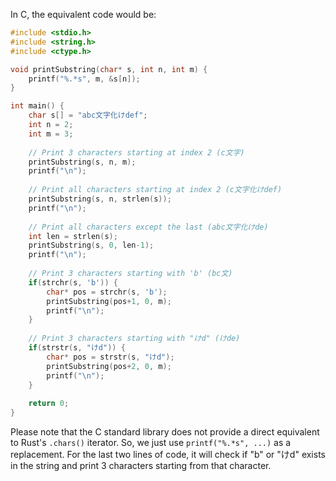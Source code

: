  In C, the equivalent code would be:

```C
#include <stdio.h>
#include <string.h>
#include <ctype.h>

void printSubstring(char* s, int n, int m) {
    printf("%.*s", m, &s[n]);
}

int main() {
    char s[] = "abc文字化けdef";
    int n = 2;
    int m = 3;
    
    // Print 3 characters starting at index 2 (c文字)
    printSubstring(s, n, m);
    printf("\n");
    
    // Print all characters starting at index 2 (c文字化けdef)
    printSubstring(s, n, strlen(s));
    printf("\n");
    
    // Print all characters except the last (abc文字化けde)
    int len = strlen(s);
    printSubstring(s, 0, len-1);
    printf("\n");
    
    // Print 3 characters starting with 'b' (bc文)
    if(strchr(s, 'b')) {
        char* pos = strchr(s, 'b');
        printSubstring(pos+1, 0, m);
        printf("\n");
    }
    
    // Print 3 characters starting with "けd" (けde)
    if(strstr(s, "けd")) {
        char* pos = strstr(s, "けd");
        printSubstring(pos+2, 0, m);
        printf("\n");
    }
    
    return 0;
}
```

Please note that the C standard library does not provide a direct equivalent to Rust's `.chars()` iterator. So, we just use `printf("%.*s", ...)` as a replacement. For the last two lines of code, it will check if "b" or "けd" exists in the string and print 3 characters starting from that character.
